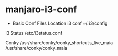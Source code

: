 # manjaro-i3-conf

- Basic Conf Files Location
i3 conf
~/.i3/config

i3 Status
/etc/i3status.conf

Conky
/usr/share/conky/conky_shortcuts_live_maia
/usr/share/conky/conky_maia
